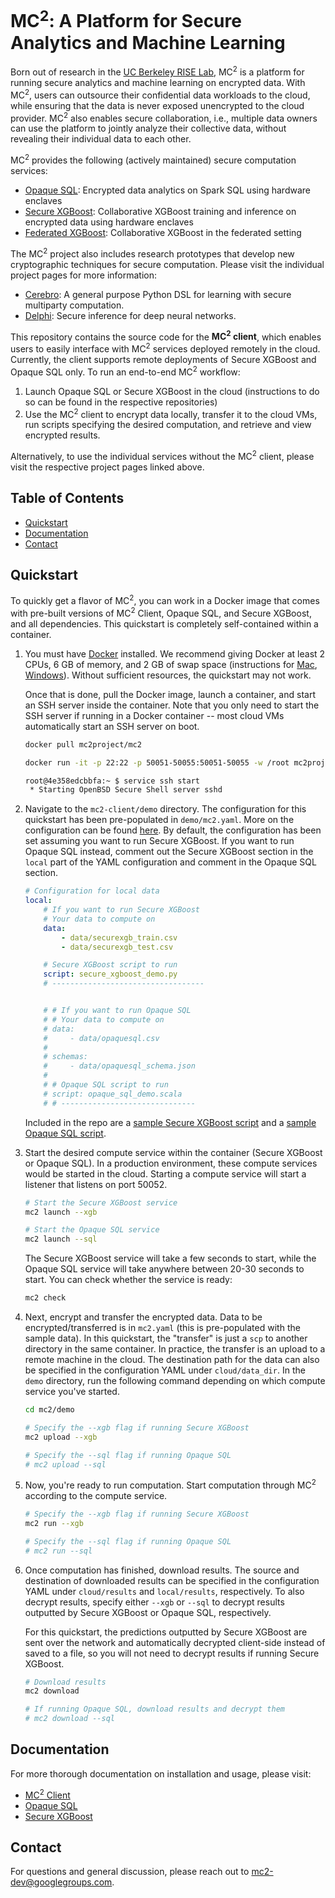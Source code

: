 # MC<sup>2</sup>: A Platform for Secure Analytics and Machine Learning
Born out of research in the [UC Berkeley RISE Lab](https://rise.cs.berkeley.edu/), MC<sup>2</sup> is a platform for running secure analytics and machine learning on encrypted data.
With MC<sup>2</sup>, users can outsource their confidential data workloads to the cloud, while ensuring that the data is never exposed unencrypted to the cloud provider. 
MC<sup>2</sup> also enables secure collaboration, i.e., multiple data owners can use the platform to jointly analyze their collective data, without revealing their individual data to each other.

MC<sup>2</sup> provides the following (actively maintained) secure computation services:
* [Opaque SQL](https://github.com/mc2-project/opaque): Encrypted data analytics on Spark SQL using hardware enclaves
* [Secure XGBoost](https://github.com/mc2-project/secure-xgboost): Collaborative XGBoost training and inference on encrypted data using hardware enclaves
* [Federated XGBoost](https://github.com/mc2-project/federated-xgboost): Collaborative XGBoost in the federated setting

The MC<sup>2</sup> project also includes research prototypes that develop new cryptographic techniques for secure computation. Please visit the individual project pages for more information:
* [Cerebro](https://github.com/mc2-project/cerebro): A general purpose Python DSL for learning with secure multiparty computation.
* [Delphi](https://github.com/mc2-project/delphi): Secure inference for deep neural networks.

This repository contains the source code for the **MC<sup>2</sup> client**, which enables users to easily interface with MC<sup>2</sup> services deployed remotely in the cloud. Currently, the client supports remote deployments of Secure XGBoost and Opaque SQL only. 
To run an end-to-end MC<sup>2</sup> workflow:
1. Launch Opaque SQL or Secure XGBoost in the cloud (instructions to do so can be found in the respective repositories) 
2. Use the MC<sup>2</sup> client to encrypt data locally, transfer it to the cloud VMs, run scripts specifying the desired computation, and retrieve and view encrypted results.

Alternatively, to use the individual services without the MC<sup>2</sup> client, please visit the respective project pages linked above.

## Table of Contents
* [Quickstart](#quickstart)
* [Documentation](#documentation)
* [Contact](#contact)

## Quickstart
To quickly get a flavor of MC<sup>2</sup>, you can work in a Docker image that comes with pre-built versions of MC<sup>2</sup> Client, Opaque SQL, and Secure XGBoost, and all dependencies. This quickstart is completely self-contained within a container.

1. You must have [Docker](https://docs.docker.com/get-docker/) installed. We recommend giving Docker at least 2 CPUs, 6 GB of memory, and 2 GB of swap space (instructions for [Mac](https://docs.docker.com/docker-for-mac/#resources), [Windows](https://docs.docker.com/docker-for-windows/#resources)). Without sufficient resources, the quickstart may not work.

    Once that is done, pull the Docker image, launch a container, and start an SSH server inside the container. Note that you only need to start the SSH server if running in a Docker container -- most cloud VMs automatically start an SSH server on boot.

    ```sh
    docker pull mc2project/mc2

    docker run -it -p 22:22 -p 50051-50055:50051-50055 -w /root mc2project/mc2

    root@4e358edcbbfa:~ $ service ssh start
     * Starting OpenBSD Secure Shell server sshd
    ```

1. Navigate to the `mc2-client/demo` directory. The configuration for this quickstart has been pre-populated in `demo/mc2.yaml`. More on the configuration can be found [here](https://mc2-project.github.io/mc2/config.html). By default, the configuration has been set assuming you want to run Secure XGBoost. If you want to run Opaque SQL instead, comment out the Secure XGBoost section in the `local` part of the YAML configuration and comment in the Opaque SQL section.

    ```yaml
    # Configuration for local data
    local:
        # If you want to run Secure XGBoost
        # Your data to compute on
        data:
            - data/securexgb_train.csv
            - data/securexgb_test.csv

        # Secure XGBoost script to run
        script: secure_xgboost_demo.py
        # ----------------------------------


        # # If you want to run Opaque SQL
        # # Your data to compute on
        # data:
        #     - data/opaquesql.csv
        # 
        # schemas:
        #     - data/opaquesql_schema.json
        # 
        # # Opaque SQL script to run
        # script: opaque_sql_demo.scala
        # # ------------------------------
    ```
    Included in the repo are a [sample Secure XGBoost script](demo/secure_xgboost_demo.py) and a [sample Opaque SQL script](demo/opaque_sql_demo.scala).

1. Start the desired compute service within the container (Secure XGBoost or Opaque SQL). In a production environment, these compute services would be started in the cloud. Starting a compute service will start a listener that listens on port 50052.

    ```sh
    # Start the Secure XGBoost service
    mc2 launch --xgb

    # Start the Opaque SQL service
    mc2 launch --sql
    ```

    The Secure XGBoost service will take a few seconds to start, while the Opaque SQL service will take anywhere between 20-30 seconds to start. You can check whether the service is ready:

    ```sh
    mc2 check
    ```

1. Next, encrypt and transfer the encrypted data. Data to be encrypted/transferred is in `mc2.yaml` (this is pre-populated with the sample data). In this quickstart, the "transfer" is just a `scp` to another directory in the same container. In practice, the transfer is an upload to a remote machine in the cloud. The destination path for the data can also be specified in the configuration YAML under `cloud/data_dir`. In the `demo` directory, run the following command depending on which compute service you've started.

    ```sh
    cd mc2/demo

    # Specify the --xgb flag if running Secure XGBoost
    mc2 upload --xgb

    # Specify the --sql flag if running Opaque SQL
    # mc2 upload --sql
    ```

1. Now, you're ready to run computation. Start computation through MC<sup>2</sup> according to the compute service.

    ```sh
    # Specify the --xgb flag if running Secure XGBoost
    mc2 run --xgb

    # Specify the --sql flag if running Opaque SQL
    # mc2 run --sql
    ```

1. Once computation has finished, download results. The source and destination of downloaded results can be specified in the configuration YAML under `cloud/results` and `local/results`, respectively. To also decrypt results, specify either `--xgb` or `--sql` to decrypt results outputted by Secure XGBoost or Opaque SQL, respectively.

    For this quickstart, the predictions outputted by Secure XGBoost are sent over the network and automatically decrypted client-side instead of saved to a file, so you will not need to decrypt results if running Secure XGBoost.

    ```sh
    # Download results
    mc2 download

    # If running Opaque SQL, download results and decrypt them
    # mc2 download --sql
    ```

## Documentation
For more thorough documentation on installation and usage, please visit:

* [MC<sup>2</sup> Client](https://mc2-project.github.io/mc2/)
* [Opaque SQL](https://mc2-project.github.io/opaque/)
* [Secure XGBoost](https://secure-xgboost.readthedocs.io/en/latest/)


## Contact
For questions and general discussion, please reach out to mc2-dev@googlegroups.com.

